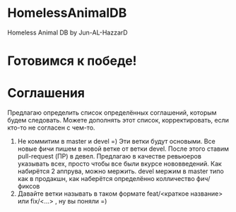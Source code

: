 # HomelessAnimalDB
Homeless Animal DB by Jun-AL-HazzarD

# Готовимся к победе!

# Соглашения

Предлагаю определить список определённых соглашений, которым будем следовать.
Можете дополнять этот список, корректировать, если кто-то не согласен с чем-то.

1. Не коммитим в master и devel =) Эти ветки будут основыми.
Все новые фичи пишем в новой ветке от ветки devel. После этого ставим pull-request (ПР) в девел.
Предлагаю в качестве ревьюеров указывать всех, просто чтобы все были вкурсе нововведений. Как набирётся 2 аппрува, можно мержить.
devel мержим в master типо как в продакшн, как наберётся определённо колличество фич/фиксов
2. Давайте ветки называть в таком формате feat/<краткое название> или fix/<...> , ну вы поняли =)
